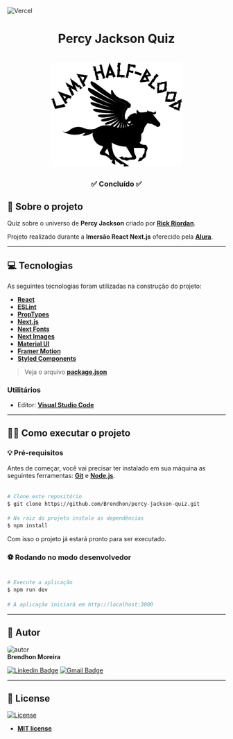 ![Vercel](https://vercelbadge.vercel.app/api/Brendhon/percy-jackson-quiz)

<h1 align="center">Percy Jackson Quiz</h1>

<h1 align="center">
    <img src="assets\img\logo.png" width="300px;" alt="logo"/>
</h1>

<h3 align="center">✅ Concluído ✅</h3>

## 🔱 Sobre o projeto

Quiz sobre o universo de **Percy Jackson** criado por **[Rick Riordan](https://rickriordan.com/)**.

Projeto realizado durante a **Imersão React Next.js** oferecido pela **[Alura](https://www.alura.com.br/)**.

---

## 💻 Tecnologias

As seguintes tecnologias foram utilizadas na construção do projeto:

- **[React](https://pt-br.reactjs.org/)**
- **[ESLint](https://eslint.org/)**
- **[PropTypes](https://www.npmjs.com/package/prop-types)**
- **[Next.js](https://nextjs.org/)**
- **[Next Fonts](https://www.npmjs.com/package/next-fonts)**
- **[Next Images](https://www.npmjs.com/package/next-images)**
- **[Material UI](https://material-ui.com/pt/)**
- **[Framer Motion](https://www.framer.com/motion/)**
- **[Styled Components](https://styled-components.com/)**
> Veja o arquivo **[package.json](https://github.com/Brendhon/dark-quiz/blob/main/package.json)**

### Utilitários
- Editor: **[Visual Studio Code](https://code.visualstudio.com/)**

---

## 👨‍💻 Como executar o projeto

### 💡 Pré-requisitos

Antes de começar, você vai precisar ter instalado em sua máquina as seguintes ferramentas:
**[Git](https://git-scm.com)** e **[Node.js](https://nodejs.org/en/)**.

```bash

# Clone este repositório
$ git clone https://github.com/Brendhon/percy-jackson-quiz.git

# Na raiz do projeto instale as dependências
$ npm install

```

Com isso o projeto já estará pronto para ser executado.

### ⚽ Rodando no modo desenvolvedor

```bash

# Execute a aplicação
$ npm run dev

# A aplicação iniciará em http://localhost:3000

```

---

## 👥 Autor
<img style="border-radius: 20%;" src="https://avatars1.githubusercontent.com/u/52840078?s=400&u=67bc81db89b5abf12cf592e0c610426afd3a02f4&v=4" width="120px;" alt="autor"/><br>
**Brendhon Moreira**

[![Linkedin Badge](https://img.shields.io/badge/-Brendhon-blue?style=flat-square&logo=Linkedin&logoColor=white&link=https://www.linkedin.com/in/brendhon-moreira)](https://www.linkedin.com/in/brendhon-moreira)
[![Gmail Badge](https://img.shields.io/badge/-brendhon.e.c.m@gmail.com-c14438?style=flat-square&logo=Gmail&logoColor=white&link=mailto:brendhon.e.c.m@gmail.com)](mailto:brendhon.e.c.m@gmail.com)

---
## 📝 License
[![License](https://img.shields.io/apm/l/vim-mode?color=blue)](http://badges.mit-license.org)

- **[MIT license](https://choosealicense.com/licenses/mit/)**
